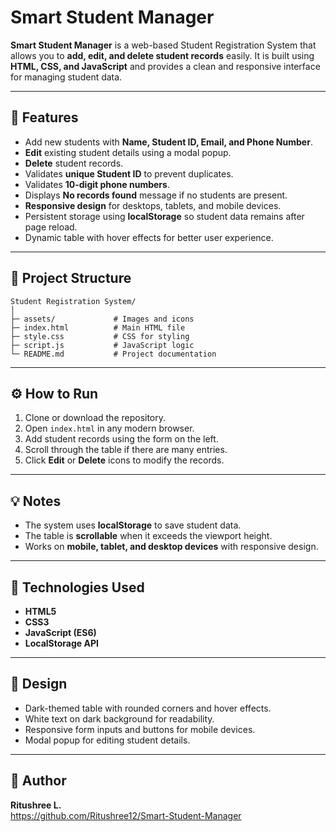 # Smart Student Manager

**Smart Student Manager** is a web-based Student Registration System that allows you to **add, edit, and delete student records** easily. It is built using **HTML, CSS, and JavaScript** and provides a clean and responsive interface for managing student data.

---

## 📑 Features

- Add new students with **Name, Student ID, Email, and Phone Number**.
- **Edit** existing student details using a modal popup.
- **Delete** student records.
- Validates **unique Student ID** to prevent duplicates.
- Validates **10-digit phone numbers**.
- Displays **No records found** message if no students are present.
- **Responsive design** for desktops, tablets, and mobile devices.
- Persistent storage using **localStorage** so student data remains after page reload.
- Dynamic table with hover effects for better user experience.

---

## 📁 Project Structure

```
Student Registration System/
│
├─ assets/             # Images and icons
├─ index.html          # Main HTML file
├─ style.css           # CSS for styling
├─ script.js           # JavaScript logic
└─ README.md           # Project documentation
```

---

## ⚙️ How to Run

1. Clone or download the repository.
2. Open `index.html` in any modern browser.
3. Add student records using the form on the left.
4. Scroll through the table if there are many entries.
5. Click **Edit** or **Delete** icons to modify the records.

---

## 💡 Notes

- The system uses **localStorage** to save student data.
- The table is **scrollable** when it exceeds the viewport height.
- Works on **mobile, tablet, and desktop devices** with responsive design.

---

## 🔧 Technologies Used

- **HTML5**
- **CSS3**
- **JavaScript (ES6)**
- **LocalStorage API**

---

## 🌈 Design

- Dark-themed table with rounded corners and hover effects.
- White text on dark background for readability.
- Responsive form inputs and buttons for mobile devices.
- Modal popup for editing student details.

---

## 📍 Author

**Ritushree L.**  
https://github.com/Ritushree12/Smart-Student-Manager
